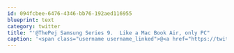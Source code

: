 ```yaml
---
id: 094fcbee-6476-4346-bb76-192aed116955
blueprint: text
category: twitter
title: "'@ThePej Samsung Series 9.  Like a Mac Book Air, only PC"
caption: '<span class="username username_linked">@<a href="https://twitter.com/ThePej" title="Leila Pejman">ThePej</a></span> Samsung Series 9.  Like a Mac Book Air, only PC'
---
```

